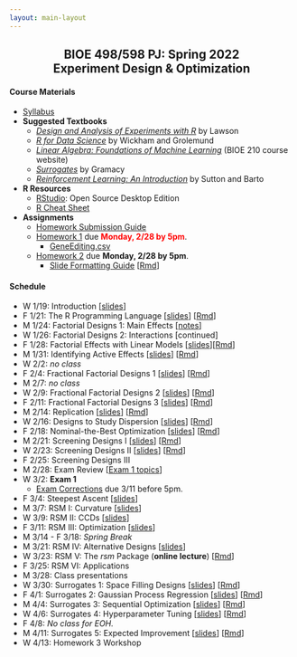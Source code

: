 ```yaml
---
layout: main-layout
---
```


<link href="style.css" rel="stylesheet">

<center>
<h2>BIOE 498/598 PJ: Spring 2022<br>
Experiment Design & Optimization</h2>
</center>

#### Course Materials
* [Syllabus](files/BIOE_498_Syllabus_Sp2022.pdf)
* **Suggested Textbooks**
  - [*Design and Analysis of Experiments with R*](https://www.routledge.com/Design-and-Analysis-of-Experiments-with-R/Lawson/p/book/9781439868133) by Lawson
  - [*R for Data Science*](https://r4ds.had.co.nz) by Wickham and Grolemund
  - [*Linear Algebra: Foundations of Machine Learning*](https://bioe210.github.io) (BIOE 210 course website)
  - [*Surrogates*](https://bobby.gramacy.com/surrogates/) by Gramacy
  - [*Reinforcement Learning: An Introduction*](http://incompleteideas.net/book/the-book.html) by Sutton and Barto
* **R Resources**
  - [RStudio](https://rstudio.com/products/rstudio/): Open Source Desktop Edition
  - [R Cheat Sheet](files/RCheatSheet.html)
* **Assignments**
  - [Homework Submission Guide](files/BIOE_498_Homework_Submission_Guide.pdf)
  - [Homework 1](files/Homework1.pdf) due **<font color="red">Monday, 2/28 by 5pm</font>**.
    - [GeneEditing.csv](files/GeneEditing.csv)
  - [Homework 2](files/Homework2.pdf) due **Monday, 2/28 by 5pm**.
    - [Slide Formatting Guide](files/SlideFormat.pdf) [[Rmd](files/SlideFormat.Rmd)]

#### Schedule
* W 1/19: Introduction [[slides](files/01_Introduction.pptx)]
* F 1/21: The R Programming Language [[slides](files/02_IntroductionToR.pdf)] [[Rmd](files/02_IntroductionToR.Rmd)]
* M 1/24: Factorial Designs 1: Main Effects [[notes](files/03_FactorialDesigns.pdf)]
* W 1/26: Factorial Designs 2: Interactions [continued]
* F 1/28: Factorial Effects with Linear Models [[slides](files/05_LinearModelsEffects.pdf)][[Rmd](files/05_LinearModelsEffects.Rmd)]
* M 1/31: Identifying Active Effects [[slides](files/06_ActiveEffects.pdf)] [[Rmd](files/06_ActiveEffects.Rmd)]
* W 2/2: *no class*
* F 2/4: Fractional Factorial Designs 1 [[slides](files/07_FractionalFactorial.pdf)] [[Rmd](files/07_FractionalFactorial.Rmd)]
* M 2/7: *no class*
* W 2/9: Fractional Factorial Designs 2 [[slides](files/08_LowerFractional.pdf)] [[Rmd](files/08_LowerFractional.Rmd)]
* F 2/11: Fractional Factorial Designs 3 [[slides](files/09_AlternativeFractional.pdf)] [[Rmd](files/09_AlternativeFractional.Rmd)]
* M 2/14: Replication [[slides](files/10_Replication.pdf)] [[Rmd](files/10_Replication.Rmd)]
* W 2/16: Designs to Study Dispersion [[slides](files/11_Dispersion.pdf)] [[Rmd](files/11_Dispersion.Rmd)]
* F 2/18: Nominal-the-Best Optimization [[slides](files/12_NominalTheBest.pdf)] [[Rmd](files/12_NominalTheBest.Rmd)]
* M 2/21: Screening Designs I [[slides](files/13_ScreeningDesigns.pdf)] [[Rmd](files/13_ScreeningDesigns.Rmd)]
* W 2/23: Screening Designs II [[slides](files/14_ScreeningDesigns2.pdf)] [[Rmd](files/14_ScreeningDesigns2.Rmd)]
* F 2/25: Screening Designs III
* M 2/28: Exam Review [[Exam 1 topics](files/Exam1Review.pdf)]
* W 3/2: **Exam 1**
  - [Exam Corrections](files/Exam1_Corrections.pdf) due 3/11 before 5pm.
* F 3/4: Steepest Ascent [[slides](files/15_SteepestAscent.pdf)]
* M 3/7: RSM I: Curvature [[slides](files/16_RSM1.pdf)]
* W 3/9: RSM II: CCDs [[slides](files/17_RSM2.pdf)]
* F 3/11: RSM III: Optimization [[slides](files/18_RSM3.pdf)]
* M 3/14 - F 3/18: *Spring Break*
* M 3/21: RSM IV: Alternative Designs [[slides](files/19_RSM4.pdf)]
* W 3/23: RSM V: The *rsm* Package (**online lecture**) [[Rmd](files/20_RSM5.Rmd)]
* F 3/25: RSM VI: Applications
* M 3/28: Class presentations
* W 3/30: Surrogates 1: Space Filling Designs [[slides](files/21_SpaceFillingDesigns.pdf)] [[Rmd](files/21_SpaceFillingDesigns.Rmd)]
* F 4/1: Surrogates 2: Gaussian Process Regression [[slides](files/22_GaussianProcessRegression.pdf)] [[Rmd](files/22_GaussianProcessRegression.Rmd)]
* M 4/4: Surrogates 3: Sequential Optimization [[slides](files/23_SequentialDesign.pdf)] [[Rmd](files/23_SequentialDesign.Rmd)]
* W 4/6: Surrogates 4: Hyperparameter Tuning [[slides](files/24_GPRHyperparameters.pdf)] [[Rmd](files/24_GPRHyperparameters.Rmd)]
* F 4/8: *No class for EOH.*
* M 4/11: Surrogates 5: Expected Improvement [[slides](files/25_ExpectedImprovement.pdf)] [[Rmd](files/25_ExpectedImprovement.Rmd)]
* W 4/13: Homework 3 Workshop
